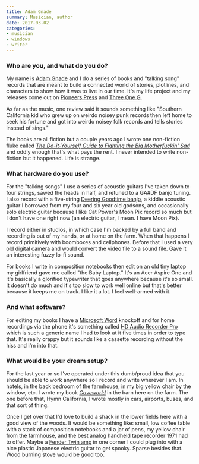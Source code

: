 ```yaml
---
title: Adam Gnade
summary: Musician, author
date: 2017-03-02
categories:
- musician
- windows
- writer
---
```


### Who are you, and what do you do?

My name is [Adam Gnade](http://www.adamgnade.com/ "Adam's website") and I do a series of books and "talking song" records that are meant to build a connected world of stories, plotlines, and characters to show how it was to live in our time. It's my life project and my releases come out on [Pioneers Press](http://pioneerspress.com/ "A publishing house in Kansas.") and [Three One G](http://threeoneg.com/ "A record label."). 

As far as the music, one review said it sounds something like "Southern California kid who grew up on weirdo noisey punk records then left home to seek his fortune and got into weirdo noisey folk records and tells stories instead of sings." 

The books are all fiction but a couple years ago I wrote one non-fiction fluke called [_The Do-it-Yourself Guide to Fighting the Big Motherfuckin' Sad_](http://pioneerspress.com/collections/featured-titles/products/the-do-it-yourself-guide-to-fighting-the-big-motherfuckin-sad "Adam's anti-depression guide book.") and oddly enough that's what pays the rent. I never intended to write non-fiction but it happened. Life is strange.

### What hardware do you use?

For the "talking songs" I use a series of acoustic guitars I've taken down to four strings, sawed the heads in half, and retuned to a GA#DF banjo tuning. I also record with a five-string [Deering Goodtime banjo][goodtime], a kiddie acoustic guitar I borrowed from my four and six year old godsons, and occasionally solo electric guitar because I like Cat Power's Moon Pix record so much but I don't have one right now (an electric guitar, I mean. I have Moon Pix).

I record either in studios, in which case I'm backed by a full band and recording is out of my hands, or at home on the farm. When that happens I record primitively with boomboxes and cellphones. Before that I used a very old digital camera and would convert the video file to a sound file. Gave it an interesting fuzzy lo-fi sound.

For books I write in composition notebooks then edit on an old tiny laptop my girlfriend gave me called "the Baby Laptop." It's an Acer Aspire One and it's basically a glorified typewriter that goes anywhere because it's so small. It doesn't do much and it's too slow to work well online but that's better because it keeps me on track. I like it a lot. I feel well-armed with it.

### And what software?

For editing my books I have a [Microsoft Word][word] knockoff and for home recordings via the phone it's something called [HD Audio Recorder Pro][hd-audio-recorder-pro-android] which is such a generic name I had to look at it five times in order to type that. It's really crappy but it sounds like a cassette recording without the hiss and I'm into that.

### What would be your dream setup?

For the last year or so I've operated under this dumb/proud idea that you should be able to work anywhere so I record and write wherever I am. In hotels, in the back bedroom of the farmhouse, in my big yellow chair by the window, etc. I wrote my book [_Caveworld_](http://pioneerspress.com/products/caveworld-a-novel "Adam's second novel.") in the barn here on the farm. The one before that, Hymn California, I wrote mostly in cars, airports, buses, and that sort of thing. 

Once I get over that I'd love to build a shack in the lower fields here with a good view of the woods. It would be something like: small, low coffee table with a stack of composition notebooks and a jar of pens, my yellow chair from the farmhouse, and the best analog handheld tape recorder 1971 had to offer. Maybe a [Fender Twin amp][twin] in one corner I could plug into with a nice plastic Japanese electric guitar to get spooky. Sparse besides that. Wood burning stove would be good too.

[goodtime]: https://www.deeringbanjos.com/collections/goodtime-banjos "A banjo."
[hd-audio-recorder-pro-android]: http://web.archive.org/web/20161128095509/https://play.google.com/store/apps/details?id=com.motivity.hqaudiorecorder.activities "An audio recording app."
[twin]: https://en.wikipedia.org/wiki/Fender_Twin "A guitar amp."
[word]: https://products.office.com/en-us/word "A document editor."
